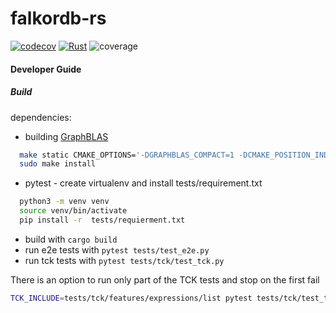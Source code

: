 # falkordb-rs

[![codecov](https://codecov.io/gh/FalkorDB/falkordb-rs/branch/master/graph/badge.svg?token=WTWEHTBOQF)](https://codecov.io/gh/FalkorDB/falkordb-rs)
[![Rust](https://github.com/FalkorDB/falkordb-rs-next-gen/actions/workflows/rust.yml/badge.svg)](https://github.com/FalkorDB/falkordb-rs-next-gen/actions/workflows/rust.yml)
![coverage](https://codecov.io/gh/FalkorDB/falkordb-rs/branch/master/graphs/tree.svg?token=WTWEHTBOQF)


#### Developer Guide

##### Build

dependencies:
- building [GraphBLAS](https://github.com/DrTimothyAldenDavis/GraphBLAS.git)
```bash
  make static CMAKE_OPTIONS='-DGRAPHBLAS_COMPACT=1 -DCMAKE_POSITION_INDEPENDENT_CODE=on'
  sudo make install
 ```
- pytest - create virtualenv and install tests/requirement.txt
```bash
  python3 -m venv venv
  source venv/bin/activate
  pip install -r  tests/requierment.txt
```
- build with `cargo build`
- run e2e tests with `pytest tests/test_e2e.py`
- run tck tests with `pytest tests/tck/test_tck.py`

There is an option to run only part of the TCK tests and stop on the first fail

```bash
TCK_INCLUDE=tests/tck/features/expressions/list pytest tests/tck/test_tck.py
```
